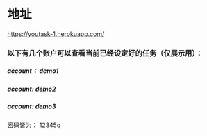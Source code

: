 # 地址
<https://youtask-1.herokuapp.com/>


### 以下有几个账户可以查看当前已经设定好的任务（仅展示用）：
##### account： demo1 
##### account: demo2
##### account: demo3

密码皆为： 12345q
